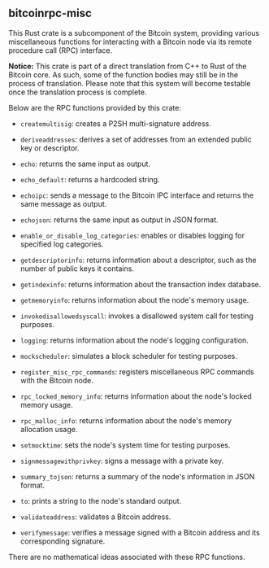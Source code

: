 ## bitcoinrpc-misc

This Rust crate is a subcomponent of the Bitcoin
system, providing various miscellaneous functions
for interacting with a Bitcoin node via its remote
procedure call (RPC) interface.

**Notice:** This crate is part of a direct
translation from C++ to Rust of the Bitcoin
core. As such, some of the function bodies may
still be in the process of translation. Please
note that this system will become testable once
the translation process is complete.

Below are the RPC functions provided by this
crate:

- `createmultisig`: creates a P2SH multi-signature
  address.

- `deriveaddresses`: derives a set of addresses
  from an extended public key or descriptor.

- `echo`: returns the same input as output.

- `echo_default`: returns a hardcoded string.

- `echoipc`: sends a message to the Bitcoin IPC
  interface and returns the same message as
  output.

- `echojson`: returns the same input as output in
  JSON format.

- `enable_or_disable_log_categories`: enables or
  disables logging for specified log categories.

- `getdescriptorinfo`: returns information about
  a descriptor, such as the number of public keys
  it contains.

- `getindexinfo`: returns information about the
  transaction index database.

- `getmemoryinfo`: returns information about the
  node's memory usage.

- `invokedisallowedsyscall`: invokes a disallowed
  system call for testing purposes.

- `logging`: returns information about the node's
  logging configuration.

- `mockscheduler`: simulates a block scheduler for
  testing purposes.

- `register_misc_rpc_commands`: registers
  miscellaneous RPC commands with the Bitcoin
  node.

- `rpc_locked_memory_info`: returns information
  about the node's locked memory usage.

- `rpc_malloc_info`: returns information about the
  node's memory allocation usage.

- `setmocktime`: sets the node's system time for
  testing purposes.

- `signmessagewithprivkey`: signs a message with
  a private key.

- `summary_tojson`: returns a summary of the
  node's information in JSON format.

- `to`: prints a string to the node's standard
  output.

- `validateaddress`: validates a Bitcoin address.

- `verifymessage`: verifies a message signed with
  a Bitcoin address and its corresponding
  signature.

There are no mathematical ideas associated with
these RPC functions.
